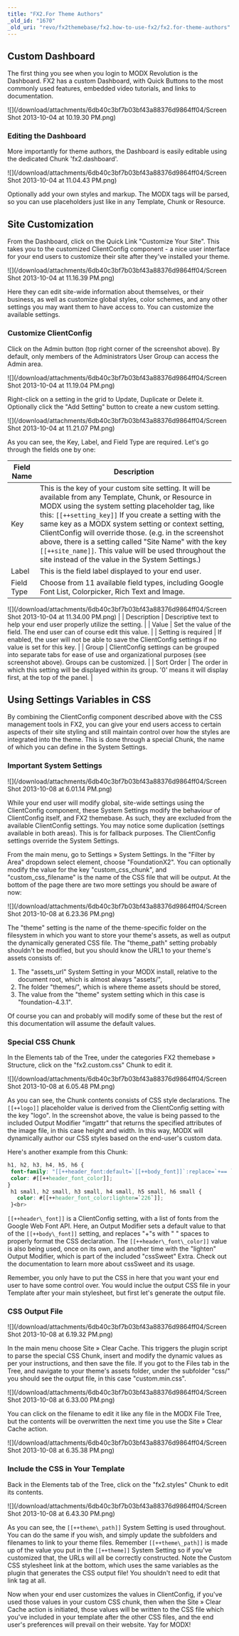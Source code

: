 ```yaml
---
title: "FX2.For Theme Authors"
_old_id: "1670"
_old_uri: "revo/fx2themebase/fx2.how-to-use-fx2/fx2.for-theme-authors"
---
```


## Custom Dashboard

 The first thing you see when you login to MODX Revolution is the Dashboard. FX2 has a custom Dashboard, with Quick Buttons to the most commonly used features, embedded video tutorials, and links to documentation.

 ![](/download/attachments/6db40c3bf7b03bf43a88376d9864ff04/Screen Shot 2013-10-04 at 10.19.30 PM.png)

### Editing the Dashboard

 More importantly for theme authors, the Dashboard is easily editable using the dedicated Chunk 'fx2.dashboard'.

 ![](/download/attachments/6db40c3bf7b03bf43a88376d9864ff04/Screen Shot 2013-10-04 at 11.04.43 PM.png)

 Optionally add your own styles and markup. The MODX tags will be parsed, so you can use placeholders just like in any Template, Chunk or Resource.

## Site Customization

 From the Dashboard, click on the Quick Link "Customize Your Site". This takes you to the customized ClientConfig component - a nice user interface for your end users to customize their site after they've installed your theme.

 ![](/download/attachments/6db40c3bf7b03bf43a88376d9864ff04/Screen Shot 2013-10-04 at 11.16.39 PM.png)

 Here they can edit site-wide information about themselves, or their business, as well as customize global styles, color schemes, and any other settings you may want them to have access to. You can customize the available settings.

### Customize ClientConfig

 Click on the Admin button (top right corner of the screenshot above). By default, only members of the Administrators User Group can access the Admin area.

 ![](/download/attachments/6db40c3bf7b03bf43a88376d9864ff04/Screen Shot 2013-10-04 at 11.19.04 PM.png)

 Right-click on a setting in the grid to Update, Duplicate or Delete it. Optionally click the "Add Setting" button to create a new custom setting.

 ![](/download/attachments/6db40c3bf7b03bf43a88376d9864ff04/Screen Shot 2013-10-04 at 11.21.07 PM.png)

 As you can see, the Key, Label, and Field Type are required. Let's go through the fields one by one:

 | Field Name | Description                                                                                                                                                                                                                                                                                                                                                                                                                                                                                                      |
 | ---------- | ---------------------------------------------------------------------------------------------------------------------------------------------------------------------------------------------------------------------------------------------------------------------------------------------------------------------------------------------------------------------------------------------------------------------------------------------------------------------------------------------------------------- |
 | Key        | This is the key of your custom site setting. It will be available from any Template, Chunk, or Resource in MODX using the system setting placeholder tag, like this: `[[++setting_key]]` If you create a setting with the same key as a MODX system setting or context setting, ClientConfig will override those. (e.g. in the screenshot above, there is a setting called "Site Name" with the key `[[++site_name]]`. This value will be used throughout the site instead of the value in the System Settings.) |
 | Label      | This is the field label displayed to your end user.                                                                                                                                                                                                                                                                                                                                                                                                                                                              |
 | Field Type | Choose from 11 available field types, including Google Font List, Colorpicker, Rich Text and Image.                                                                                                                                                                                                                                                                                                                                                                                                              |

 ![](/download/attachments/6db40c3bf7b03bf43a88376d9864ff04/Screen Shot 2013-10-04 at 11.34.00 PM.png) |
| Description | Descriptive text to help your end user properly utilize the setting. |
| Value | Set the value of the field. The end user can of course edit this value. |
| Setting is required | If enabled, the user will not be able to save the ClientConfig settings if no value is set for this key. |
| Group | ClientConfig settings can be grouped into separate tabs for ease of use and organizational purposes (see screenshot above). Groups can be customized. |
| Sort Order | The order in which this setting will be displayed within its group. '0' means it will display first, at the top of the panel. |

## Using Settings Variables in CSS

 By combining the ClientConfig component described above with the CSS management tools in FX2, you can give your end users access to certain aspects of their site styling and still maintain control over how the styles are integrated into the theme. This is done through a special Chunk, the name of which you can define in the System Settings.

### Important System Settings

 ![](/download/attachments/6db40c3bf7b03bf43a88376d9864ff04/Screen Shot 2013-10-08 at 6.01.14 PM.png)

 While your end user will modify global, site-wide settings using the ClientConfig component, these System Settings modify the behaviour of ClientConfig itself, and FX2 themebase. As such, they are excluded from the available ClientConfig settings. You may notice some duplication (settings available in both areas). This is for fallback purposes. The ClientConfig settings override the System Settings.

 From the main menu, go to Settings » System Settings. In the "Filter by Area" dropdown select element, choose "FoundationX2". You can optionally modify the value for the key "custom\_css\_chunk", and "custom\_css\_filename" is the name of the CSS file that will be output. At the bottom of the page there are two more settings you should be aware of now:

 ![](/download/attachments/6db40c3bf7b03bf43a88376d9864ff04/Screen Shot 2013-10-08 at 6.23.36 PM.png)

 The "theme" setting is the name of the theme-specific folder on the filesystem in which you want to store your theme's assets, as well as output the dynamically generated CSS file. The "theme\_path" setting probably shouldn't be modified, but you should know the URL1 to your theme's assets consists of:

1. The "assets\_url" System Setting in your MODX install, relative to the document root, which is almost always "assets/",
2. The folder "themes/", which is where theme assets should be stored,
3. The value from the "theme" system setting which in this case is "foundation-4.3.1".

 Of course you can and probably will modify some of these but the rest of this documentation will assume the default values.

### Special CSS Chunk

 In the Elements tab of the Tree, under the categories FX2 themebase » Structure, click on the "fx2.custom.css" Chunk to edit it.

 ![](/download/attachments/6db40c3bf7b03bf43a88376d9864ff04/Screen Shot 2013-10-08 at 6.05.48 PM.png)

 As you can see, the Chunk contents consists of CSS style declarations. The `[[++logo]]` placeholder value is derived from the ClientConfig setting with the key "logo". In the screenshot above, the value is being passed to the included Output Modifier "imgattr" that returns the specified attributes of the image file, in this case height and width. In this way, MODX will dynamically author our CSS styles based on the end-user's custom data.

 Here's another example from this Chunk:

 ``` css
h1, h2, h3, h4, h5, h6 {
  font-family: "[[++header_font:default=`[[++body_font]]`:replace=`+== `]]", Helvetica, Arial, sans-serif;
  color: #[[++header_font_color]];
}
  h1 small, h2 small, h3 small, h4 small, h5 small, h6 small {
    color: #[[++header_font_color:lighten=`226`]];
  }<br>
```

 `[[++header\_font]]` is a ClientConfig setting, with a list of fonts from the Google Web Font API. Here, an Output Modifier sets a default value to that of the `[[++body\_font]]` setting, and replaces "+"s with " " spaces to properly format the CSS declaration. The `[[++header\_font\_color]]` value is also being used, once on its own, and another time with the "lighten" Output Modifier, which is part of the included "cssSweet" Extra. Check out the documentation to learn more about cssSweet and its usage.

 Remember, you only have to put the CSS in here that you want your end user to have some control over. You would inclue the output CSS file in your Template after your main stylesheet, but first let's generate the output file.

### CSS Output File

 ![](/download/attachments/6db40c3bf7b03bf43a88376d9864ff04/Screen Shot 2013-10-08 at 6.19.32 PM.png)

 In the main menu choose Site » Clear Cache. This triggers the plugin script to parse the special CSS Chunk, insert and modify the dynamic values as per your instructions, and then save the file. If you got to the Files tab in the Tree, and navigate to your theme's assets folder, under the subfolder "css/" you should see the output file, in this case "custom.min.css".

 ![](/download/attachments/6db40c3bf7b03bf43a88376d9864ff04/Screen Shot 2013-10-08 at 6.33.00 PM.png)

 You can click on the filename to edit it like any file in the MODX File Tree, but the contents will be overwritten the next time you use the Site » Clear Cache action.

 ![](/download/attachments/6db40c3bf7b03bf43a88376d9864ff04/Screen Shot 2013-10-08 at 6.35.38 PM.png)

### Include the CSS in Your Template

 Back in the Elements tab of the Tree, click on the "fx2.styles" Chunk to edit its contents.

 ![](/download/attachments/6db40c3bf7b03bf43a88376d9864ff04/Screen Shot 2013-10-08 at 6.43.30 PM.png)

 As you can see, the `[[++theme\_path]]` System Setting is used throughout. You can do the same if you wish, and simply update the subfolders and filenames to link to your theme files. Remember `[[++theme\_path]]` is made up of the value you put in the `[[++theme]]` System Setting so if you've customized that, the URLs will all be correctly constructed. Note the Custom CSS stylesheet link at the bottom, which uses the same variables as the plugin that generates the CSS output file! You shouldn't need to edit that link tag at all.

 Now when your end user customizes the values in ClientConfig, if you've used those values in your custom CSS chunk, then when the Site » Clear Cache action is initiated, those values will be written to the CSS file which you've included in your template after the other CSS files, and the end user's preferences will prevail on their website. Yay for MODX!
